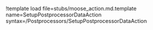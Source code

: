 !template load file=stubs/moose_action.md.template name=SetupPostprocessorDataAction syntax=/Postprocessors/SetupPostprocessorDataAction